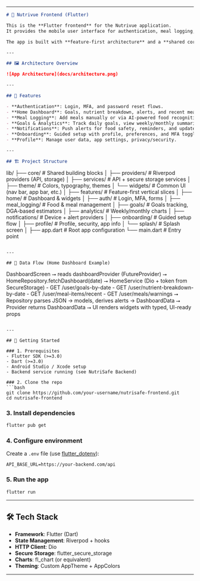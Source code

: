 
---

```markdown
# 📱 Nutrivue Frontend (Flutter)

This is the **Flutter frontend** for the Nutrivue application.  
It provides the mobile user interface for authentication, meal logging, daily nutrition tracking, analytics, goals, onboarding, and profile management.  

The app is built with **feature-first architecture** and a **shared core layer**, powered by **Riverpod**, **Dio**, and **FlutterSecureStorage**.

---

## 🖼️ Architecture Overview

![App Architecture](docs/architecture.png)

---

## 📌 Features

- **Authentication**: Login, MFA, and password reset flows.
- **Home Dashboard**: Goals, nutrient breakdown, alerts, and recent meals.
- **Meal Logging**: Add meals manually or via AI-powered food recognition.
- **Goals & Analytics**: Track daily goals, view weekly/monthly summaries.
- **Notifications**: Push alerts for food safety, reminders, and updates.
- **Onboarding**: Guided setup with profile, preferences, and MFA toggle.
- **Profile**: Manage user data, app settings, privacy/security.

---

## 🏗️ Project Structure

```

lib/
├── core/               # Shared building blocks
│   ├── providers/      # Riverpod providers (API, storage)
│   ├── services/       # API + secure storage services
│   ├── theme/          # Colors, typography, themes
│   └── widgets/        # Common UI (nav bar, app bar, etc.)
│
├── features/           # Feature-first vertical slices
│   ├── home/           # Dashboard & widgets
│   ├── auth/           # Login, MFA, forms
│   ├── meal\_logging/   # Food & meal management
│   ├── goals/          # Goals tracking, DGA-based estimators
│   ├── analytics/      # Weekly/monthly charts
│   ├── notifications/  # Device + alert providers
│   ├── onboarding/     # Guided setup flow
│   ├── profile/        # Profile, security, app info
│   └── splash/         # Splash screen
│
├── app.dart            # Root app configuration
└── main.dart           # Entry point

```

---

## 🔄 Data Flow (Home Dashboard Example)

```

DashboardScreen
⭢ reads dashboardProvider (FutureProvider)
⭢ HomeRepository.fetchDashboard(date)
⭢ HomeService (Dio + token from SecureStorage)
\- GET /user/goals-by-date
\- GET /user/nutrient-breakdown-by-date
\- GET /user/meal-items/recent
\- GET /user/meals/warnings
⭢ Repository parses JSON → models, derives alerts → DashboardData
⭢ Provider returns DashboardData
⭢ UI renders widgets with typed, UI-ready props

````

---

## 🚀 Getting Started

### 1. Prerequisites
- Flutter SDK (>=3.0)
- Dart (>=3.0)
- Android Studio / Xcode setup
- Backend service running (see NutriSafe Backend)

### 2. Clone the repo
```bash
git clone https://github.com/your-username/nutrisafe-frontend.git
cd nutrisafe-frontend
````

### 3. Install dependencies

```bash
flutter pub get
```

### 4. Configure environment

Create a `.env` file (use [flutter\_dotenv](https://pub.dev/packages/flutter_dotenv)):

```env
API_BASE_URL=https://your-backend.com/api
```

### 5. Run the app

```bash
flutter run
```

---

## 🛠️ Tech Stack

* **Framework**: Flutter (Dart)
* **State Management**: Riverpod + hooks
* **HTTP Client**: Dio
* **Secure Storage**: flutter\_secure\_storage
* **Charts**: fl\_chart (or equivalent)
* **Theming**: Custom AppTheme + AppColors

---
```
